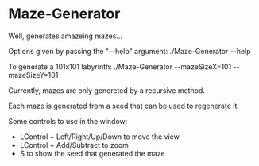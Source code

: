 # Maze-Generator
Well, generates amazeing mazes...

Options given by passing the "--help" argument:		./Maze-Generator --help

To generate a 101x101 labyrinth: ./Maze-Generator --mazeSizeX=101 --mazeSizeY=101

Currently, mazes are only genereted by a recursive method.

Each maze is generated from a seed that can be used to regenerate it.

Some controls to use in the window:
- LControl + Left/Right/Up/Down		to move the view
- LControl + Add/Subtract			to zoom
- S									to show the seed that generated the maze
